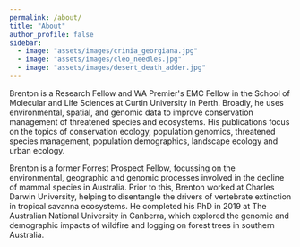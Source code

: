 ```yaml
---
permalink: /about/
title: "About"
author_profile: false
sidebar:
  - image: "assets/images/crinia_georgiana.jpg"
  - image: "assets/images/cleo_needles.jpg"
  - image: "assets/images/desert_death_adder.jpg"
---
```


Brenton is a Research Fellow and WA Premier's EMC Fellow in the School of Molecular and Life Sciences at Curtin University in Perth. Broadly, he uses environmental, spatial, and genomic data to improve conservation management of threatened species and ecosystems. His publications focus on the topics of conservation ecology, population genomics, threatened species management, population demographics, landscape ecology and urban ecology.

Brenton is a former Forrest Prospect Fellow, focussing on the environmental, geographic and genomic processes involved in the decline of mammal species in Australia. Prior to this, Brenton worked at Charles Darwin University, helping to disentangle the drivers of vertebrate extinction in tropical savanna ecosystems. He completed his PhD in 2019 at The Australian National University in Canberra, which explored the genomic and demographic impacts of wildfire and logging on forest trees in southern Australia.

